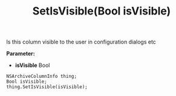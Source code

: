 ﻿---
uid: crmscript_ref_NSArchiveColumnInfo_SetIsVisible
title: SetIsVisible(Bool isVisible)
intellisense: NSArchiveColumnInfo.SetIsVisible
keywords: NSArchiveColumnInfo, GetIsVisible
so.topic: reference
---

Is this column visible to the user in configuration dialogs etc

**Parameter:** 
 - **isVisible** Bool

```crmscript
NSArchiveColumnInfo thing;
Bool isVisible;
thing.SetIsVisible(isVisible);
```

